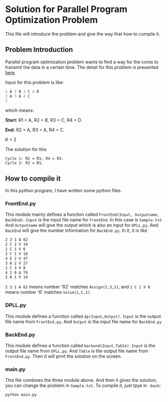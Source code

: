 # Solution for Parallel Program Optimization Problem
This file will introduce the problem and give the way that how to compile it.

## Problem Introduction
Parallel program optimization problem wants to find a way for the cores to transmit the data in a certain time. The detail for this problem is presented [here](http://cs.nyu.edu/courses/fall15/CSCI-GA.2560-001/prog2.html).

Input for this problem is like:
```python
1 A 2 B 3 C 4 D
2 A 3 A 4 C
2
```

which means:

**Start:** R1 = A, R2 = B, R3 = C, R4 = D.

**End:** R2 = A, R3 = A, R4 = C.

K = 2

The solution for this
```
Cycle 1: R2 = R1; R4 = R3. 
Cycle 2: R3 = R1.
```
## How to compile it
In this *python* program, I have written some python files.

### FrontEnd.py
This module mainly defines a function called `FrontEnd(Input, Outputname, BackEnd)`. `Input` is the input file name for `FrontEnd`. In this case is `Sample.txt`. And `Outputname` will give the output which is also an input for `DPLL.py`. And `BackEnd` will give the number information for `BackEnd.py`. In it, it is like
```bash
2 3 1 A 62
2 C 2 V 19
1 C 1 V 6
2 C 1 V 18
4 E 2 V 47
3 A 2 V 27
1 C 3 V 8
4 2 0 A 79
2 A 1 V 14
```
`2 3 1 A 62` means number '62' matches `Assign(2,3,1)`, and `1 C 1 V 6` means number '6' matches `Value(1,C,1)`.

### DPLL.py
This module defines a function called `dp(Input,Output)`. `Input` is the output file name from `FrontEnd.py`. And `Output` is the input file name for `BackEnd.py`

### BackEnd.py
This module defines a function called `backend(Input,Table)`. `Input` is the output file name from `DPLL.py`. And `Table` is the output file name from `FrontEnd.py`. Then it will print the solution on the screen.

### main.py
This file combines the three module above. And then it gives the solution, you can change the problem in `Sample.txt`. To compile it, just tpye in `-bash`:
```
python main.py
```